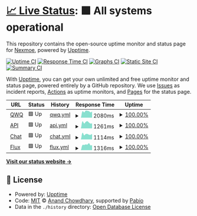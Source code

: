 # [📈 Live Status](https://nexmoe.github.io/upptime): <!--live status--> **🟩 All systems operational**

This repository contains the open-source uptime monitor and status page for [Nexmoe](https://bonjour.bio/nexmoe), powered by [Upptime](https://github.com/upptime/upptime).

[![Uptime CI](https://github.com/nexmoe/upptime/workflows/Uptime%20CI/badge.svg)](https://github.com/nexmoe/upptime/actions?query=workflow%3A%22Uptime+CI%22)
[![Response Time CI](https://github.com/nexmoe/upptime/workflows/Response%20Time%20CI/badge.svg)](https://github.com/nexmoe/upptime/actions?query=workflow%3A%22Response+Time+CI%22)
[![Graphs CI](https://github.com/nexmoe/upptime/workflows/Graphs%20CI/badge.svg)](https://github.com/nexmoe/upptime/actions?query=workflow%3A%22Graphs+CI%22)
[![Static Site CI](https://github.com/nexmoe/upptime/workflows/Static%20Site%20CI/badge.svg)](https://github.com/nexmoe/upptime/actions?query=workflow%3A%22Static+Site+CI%22)
[![Summary CI](https://github.com/nexmoe/upptime/workflows/Summary%20CI/badge.svg)](https://github.com/nexmoe/upptime/actions?query=workflow%3A%22Summary+CI%22)

With [Upptime](https://upptime.js.org), you can get your own unlimited and free uptime monitor and status page, powered entirely by a GitHub repository. We use [Issues](https://github.com/nexmoe/upptime/issues) as incident reports, [Actions](https://github.com/nexmoe/upptime/actions) as uptime monitors, and [Pages](https://nexmoe.github.io/upptime) for the status page.

<!--start: status pages-->
<!-- This summary is generated by Upptime (https://github.com/upptime/upptime) -->
<!-- Do not edit this manually, your changes will be overwritten -->
<!-- prettier-ignore -->
| URL | Status | History | Response Time | Uptime |
| --- | ------ | ------- | ------------- | ------ |
| <img alt="" src="https://icons.duckduckgo.com/ip3/qwq.aigpu.cn.ico" height="13"> [QWQ](https://qwq.aigpu.cn) | 🟩 Up | [qwq.yml](https://github.com/slmnb-lab/upptime/commits/HEAD/history/qwq.yml) | <details><summary><img alt="Response time graph" src="./graphs/qwq/response-time-week.png" height="20"> 2080ms</summary><br><a href="https://aigpulab.github.io/upptime/history/qwq"><img alt="Response time 2025" src="https://img.shields.io/endpoint?url=https%3A%2F%2Fraw.githubusercontent.com%2Fslmnb-lab%2Fupptime%2FHEAD%2Fapi%2Fqwq%2Fresponse-time.json"></a><br><a href="https://aigpulab.github.io/upptime/history/qwq"><img alt="24-hour response time 2063" src="https://img.shields.io/endpoint?url=https%3A%2F%2Fraw.githubusercontent.com%2Fslmnb-lab%2Fupptime%2FHEAD%2Fapi%2Fqwq%2Fresponse-time-day.json"></a><br><a href="https://aigpulab.github.io/upptime/history/qwq"><img alt="7-day response time 2080" src="https://img.shields.io/endpoint?url=https%3A%2F%2Fraw.githubusercontent.com%2Fslmnb-lab%2Fupptime%2FHEAD%2Fapi%2Fqwq%2Fresponse-time-week.json"></a><br><a href="https://aigpulab.github.io/upptime/history/qwq"><img alt="30-day response time 2030" src="https://img.shields.io/endpoint?url=https%3A%2F%2Fraw.githubusercontent.com%2Fslmnb-lab%2Fupptime%2FHEAD%2Fapi%2Fqwq%2Fresponse-time-month.json"></a><br><a href="https://aigpulab.github.io/upptime/history/qwq"><img alt="1-year response time 2025" src="https://img.shields.io/endpoint?url=https%3A%2F%2Fraw.githubusercontent.com%2Fslmnb-lab%2Fupptime%2FHEAD%2Fapi%2Fqwq%2Fresponse-time-year.json"></a></details> | <details><summary><a href="https://aigpulab.github.io/upptime/history/qwq">100.00%</a></summary><a href="https://aigpulab.github.io/upptime/history/qwq"><img alt="All-time uptime 100.00%" src="https://img.shields.io/endpoint?url=https%3A%2F%2Fraw.githubusercontent.com%2Fslmnb-lab%2Fupptime%2FHEAD%2Fapi%2Fqwq%2Fuptime.json"></a><br><a href="https://aigpulab.github.io/upptime/history/qwq"><img alt="24-hour uptime 100.00%" src="https://img.shields.io/endpoint?url=https%3A%2F%2Fraw.githubusercontent.com%2Fslmnb-lab%2Fupptime%2FHEAD%2Fapi%2Fqwq%2Fuptime-day.json"></a><br><a href="https://aigpulab.github.io/upptime/history/qwq"><img alt="7-day uptime 100.00%" src="https://img.shields.io/endpoint?url=https%3A%2F%2Fraw.githubusercontent.com%2Fslmnb-lab%2Fupptime%2FHEAD%2Fapi%2Fqwq%2Fuptime-week.json"></a><br><a href="https://aigpulab.github.io/upptime/history/qwq"><img alt="30-day uptime 100.00%" src="https://img.shields.io/endpoint?url=https%3A%2F%2Fraw.githubusercontent.com%2Fslmnb-lab%2Fupptime%2FHEAD%2Fapi%2Fqwq%2Fuptime-month.json"></a><br><a href="https://aigpulab.github.io/upptime/history/qwq"><img alt="1-year uptime 100.00%" src="https://img.shields.io/endpoint?url=https%3A%2F%2Fraw.githubusercontent.com%2Fslmnb-lab%2Fupptime%2FHEAD%2Fapi%2Fqwq%2Fuptime-year.json"></a></details>
| <img alt="" src="https://icons.duckduckgo.com/ip3/api.suanli.cn.ico" height="13"> [API](https://api.suanli.cn) | 🟩 Up | [api.yml](https://github.com/slmnb-lab/upptime/commits/HEAD/history/api.yml) | <details><summary><img alt="Response time graph" src="./graphs/api/response-time-week.png" height="20"> 1261ms</summary><br><a href="https://aigpulab.github.io/upptime/history/api"><img alt="Response time 1439" src="https://img.shields.io/endpoint?url=https%3A%2F%2Fraw.githubusercontent.com%2Fslmnb-lab%2Fupptime%2FHEAD%2Fapi%2Fapi%2Fresponse-time.json"></a><br><a href="https://aigpulab.github.io/upptime/history/api"><img alt="24-hour response time 1066" src="https://img.shields.io/endpoint?url=https%3A%2F%2Fraw.githubusercontent.com%2Fslmnb-lab%2Fupptime%2FHEAD%2Fapi%2Fapi%2Fresponse-time-day.json"></a><br><a href="https://aigpulab.github.io/upptime/history/api"><img alt="7-day response time 1261" src="https://img.shields.io/endpoint?url=https%3A%2F%2Fraw.githubusercontent.com%2Fslmnb-lab%2Fupptime%2FHEAD%2Fapi%2Fapi%2Fresponse-time-week.json"></a><br><a href="https://aigpulab.github.io/upptime/history/api"><img alt="30-day response time 1220" src="https://img.shields.io/endpoint?url=https%3A%2F%2Fraw.githubusercontent.com%2Fslmnb-lab%2Fupptime%2FHEAD%2Fapi%2Fapi%2Fresponse-time-month.json"></a><br><a href="https://aigpulab.github.io/upptime/history/api"><img alt="1-year response time 1439" src="https://img.shields.io/endpoint?url=https%3A%2F%2Fraw.githubusercontent.com%2Fslmnb-lab%2Fupptime%2FHEAD%2Fapi%2Fapi%2Fresponse-time-year.json"></a></details> | <details><summary><a href="https://aigpulab.github.io/upptime/history/api">100.00%</a></summary><a href="https://aigpulab.github.io/upptime/history/api"><img alt="All-time uptime 97.96%" src="https://img.shields.io/endpoint?url=https%3A%2F%2Fraw.githubusercontent.com%2Fslmnb-lab%2Fupptime%2FHEAD%2Fapi%2Fapi%2Fuptime.json"></a><br><a href="https://aigpulab.github.io/upptime/history/api"><img alt="24-hour uptime 100.00%" src="https://img.shields.io/endpoint?url=https%3A%2F%2Fraw.githubusercontent.com%2Fslmnb-lab%2Fupptime%2FHEAD%2Fapi%2Fapi%2Fuptime-day.json"></a><br><a href="https://aigpulab.github.io/upptime/history/api"><img alt="7-day uptime 100.00%" src="https://img.shields.io/endpoint?url=https%3A%2F%2Fraw.githubusercontent.com%2Fslmnb-lab%2Fupptime%2FHEAD%2Fapi%2Fapi%2Fuptime-week.json"></a><br><a href="https://aigpulab.github.io/upptime/history/api"><img alt="30-day uptime 99.76%" src="https://img.shields.io/endpoint?url=https%3A%2F%2Fraw.githubusercontent.com%2Fslmnb-lab%2Fupptime%2FHEAD%2Fapi%2Fapi%2Fuptime-month.json"></a><br><a href="https://aigpulab.github.io/upptime/history/api"><img alt="1-year uptime 97.96%" src="https://img.shields.io/endpoint?url=https%3A%2F%2Fraw.githubusercontent.com%2Fslmnb-lab%2Fupptime%2FHEAD%2Fapi%2Fapi%2Fuptime-year.json"></a></details>
| <img alt="" src="https://icons.duckduckgo.com/ip3/chat.aigpu.cn.ico" height="13"> [Chat](https://chat.aigpu.cn) | 🟩 Up | [chat.yml](https://github.com/slmnb-lab/upptime/commits/HEAD/history/chat.yml) | <details><summary><img alt="Response time graph" src="./graphs/chat/response-time-week.png" height="20"> 1114ms</summary><br><a href="https://aigpulab.github.io/upptime/history/chat"><img alt="Response time 1253" src="https://img.shields.io/endpoint?url=https%3A%2F%2Fraw.githubusercontent.com%2Fslmnb-lab%2Fupptime%2FHEAD%2Fapi%2Fchat%2Fresponse-time.json"></a><br><a href="https://aigpulab.github.io/upptime/history/chat"><img alt="24-hour response time 1178" src="https://img.shields.io/endpoint?url=https%3A%2F%2Fraw.githubusercontent.com%2Fslmnb-lab%2Fupptime%2FHEAD%2Fapi%2Fchat%2Fresponse-time-day.json"></a><br><a href="https://aigpulab.github.io/upptime/history/chat"><img alt="7-day response time 1114" src="https://img.shields.io/endpoint?url=https%3A%2F%2Fraw.githubusercontent.com%2Fslmnb-lab%2Fupptime%2FHEAD%2Fapi%2Fchat%2Fresponse-time-week.json"></a><br><a href="https://aigpulab.github.io/upptime/history/chat"><img alt="30-day response time 1049" src="https://img.shields.io/endpoint?url=https%3A%2F%2Fraw.githubusercontent.com%2Fslmnb-lab%2Fupptime%2FHEAD%2Fapi%2Fchat%2Fresponse-time-month.json"></a><br><a href="https://aigpulab.github.io/upptime/history/chat"><img alt="1-year response time 1253" src="https://img.shields.io/endpoint?url=https%3A%2F%2Fraw.githubusercontent.com%2Fslmnb-lab%2Fupptime%2FHEAD%2Fapi%2Fchat%2Fresponse-time-year.json"></a></details> | <details><summary><a href="https://aigpulab.github.io/upptime/history/chat">100.00%</a></summary><a href="https://aigpulab.github.io/upptime/history/chat"><img alt="All-time uptime 99.99%" src="https://img.shields.io/endpoint?url=https%3A%2F%2Fraw.githubusercontent.com%2Fslmnb-lab%2Fupptime%2FHEAD%2Fapi%2Fchat%2Fuptime.json"></a><br><a href="https://aigpulab.github.io/upptime/history/chat"><img alt="24-hour uptime 100.00%" src="https://img.shields.io/endpoint?url=https%3A%2F%2Fraw.githubusercontent.com%2Fslmnb-lab%2Fupptime%2FHEAD%2Fapi%2Fchat%2Fuptime-day.json"></a><br><a href="https://aigpulab.github.io/upptime/history/chat"><img alt="7-day uptime 100.00%" src="https://img.shields.io/endpoint?url=https%3A%2F%2Fraw.githubusercontent.com%2Fslmnb-lab%2Fupptime%2FHEAD%2Fapi%2Fchat%2Fuptime-week.json"></a><br><a href="https://aigpulab.github.io/upptime/history/chat"><img alt="30-day uptime 100.00%" src="https://img.shields.io/endpoint?url=https%3A%2F%2Fraw.githubusercontent.com%2Fslmnb-lab%2Fupptime%2FHEAD%2Fapi%2Fchat%2Fuptime-month.json"></a><br><a href="https://aigpulab.github.io/upptime/history/chat"><img alt="1-year uptime 99.99%" src="https://img.shields.io/endpoint?url=https%3A%2F%2Fraw.githubusercontent.com%2Fslmnb-lab%2Fupptime%2FHEAD%2Fapi%2Fchat%2Fuptime-year.json"></a></details>
| <img alt="" src="https://icons.duckduckgo.com/ip3/flux.comnergy.com.ico" height="13"> [Flux](https://flux.comnergy.com) | 🟩 Up | [flux.yml](https://github.com/slmnb-lab/upptime/commits/HEAD/history/flux.yml) | <details><summary><img alt="Response time graph" src="./graphs/flux/response-time-week.png" height="20"> 1316ms</summary><br><a href="https://aigpulab.github.io/upptime/history/flux"><img alt="Response time 1254" src="https://img.shields.io/endpoint?url=https%3A%2F%2Fraw.githubusercontent.com%2Fslmnb-lab%2Fupptime%2FHEAD%2Fapi%2Fflux%2Fresponse-time.json"></a><br><a href="https://aigpulab.github.io/upptime/history/flux"><img alt="24-hour response time 1195" src="https://img.shields.io/endpoint?url=https%3A%2F%2Fraw.githubusercontent.com%2Fslmnb-lab%2Fupptime%2FHEAD%2Fapi%2Fflux%2Fresponse-time-day.json"></a><br><a href="https://aigpulab.github.io/upptime/history/flux"><img alt="7-day response time 1316" src="https://img.shields.io/endpoint?url=https%3A%2F%2Fraw.githubusercontent.com%2Fslmnb-lab%2Fupptime%2FHEAD%2Fapi%2Fflux%2Fresponse-time-week.json"></a><br><a href="https://aigpulab.github.io/upptime/history/flux"><img alt="30-day response time 1226" src="https://img.shields.io/endpoint?url=https%3A%2F%2Fraw.githubusercontent.com%2Fslmnb-lab%2Fupptime%2FHEAD%2Fapi%2Fflux%2Fresponse-time-month.json"></a><br><a href="https://aigpulab.github.io/upptime/history/flux"><img alt="1-year response time 1254" src="https://img.shields.io/endpoint?url=https%3A%2F%2Fraw.githubusercontent.com%2Fslmnb-lab%2Fupptime%2FHEAD%2Fapi%2Fflux%2Fresponse-time-year.json"></a></details> | <details><summary><a href="https://aigpulab.github.io/upptime/history/flux">100.00%</a></summary><a href="https://aigpulab.github.io/upptime/history/flux"><img alt="All-time uptime 99.95%" src="https://img.shields.io/endpoint?url=https%3A%2F%2Fraw.githubusercontent.com%2Fslmnb-lab%2Fupptime%2FHEAD%2Fapi%2Fflux%2Fuptime.json"></a><br><a href="https://aigpulab.github.io/upptime/history/flux"><img alt="24-hour uptime 100.00%" src="https://img.shields.io/endpoint?url=https%3A%2F%2Fraw.githubusercontent.com%2Fslmnb-lab%2Fupptime%2FHEAD%2Fapi%2Fflux%2Fuptime-day.json"></a><br><a href="https://aigpulab.github.io/upptime/history/flux"><img alt="7-day uptime 100.00%" src="https://img.shields.io/endpoint?url=https%3A%2F%2Fraw.githubusercontent.com%2Fslmnb-lab%2Fupptime%2FHEAD%2Fapi%2Fflux%2Fuptime-week.json"></a><br><a href="https://aigpulab.github.io/upptime/history/flux"><img alt="30-day uptime 100.00%" src="https://img.shields.io/endpoint?url=https%3A%2F%2Fraw.githubusercontent.com%2Fslmnb-lab%2Fupptime%2FHEAD%2Fapi%2Fflux%2Fuptime-month.json"></a><br><a href="https://aigpulab.github.io/upptime/history/flux"><img alt="1-year uptime 99.95%" src="https://img.shields.io/endpoint?url=https%3A%2F%2Fraw.githubusercontent.com%2Fslmnb-lab%2Fupptime%2FHEAD%2Fapi%2Fflux%2Fuptime-year.json"></a></details>

<!--end: status pages-->

[**Visit our status website →**](https://nexmoe.github.io/upptime)

## 📄 License

- Powered by: [Upptime](https://github.com/upptime/upptime)
- Code: [MIT](./LICENSE) © [Anand Chowdhary](https://anandchowdhary.com), supported by [Pabio](https://pabio.com)
- Data in the `./history` directory: [Open Database License](https://opendatacommons.org/licenses/odbl/1-0/)
